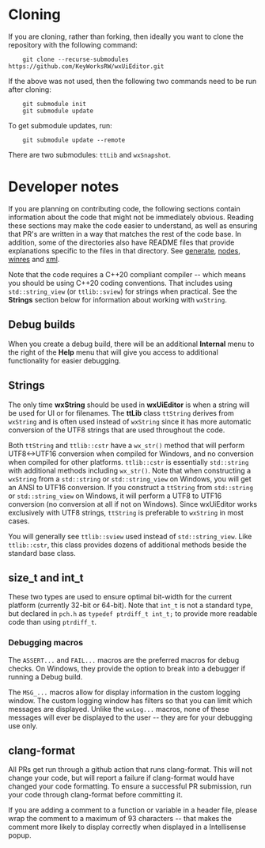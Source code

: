 # Cloning

If you are cloning, rather than forking, then ideally you want to clone the repository with the following command:

```
    git clone --recurse-submodules https://github.com/KeyWorksRW/wxUiEditor.git
```

If the above was not used, then the following two commands need to be run after cloning:

```
	git submodule init
	git submodule update
```

To get submodule updates, run:

```
	git submodule update --remote
```

There are two submodules: `ttLib` and `wxSnapshot`.

# Developer notes

If you are planning on contributing code, the following sections contain information about the code that might not be immediately obvious. Reading these sections may make the code easier to understand, as well as ensuring that PR's are written in a way that matches the rest of the code base. In addition, some of the directories also have README files that provide explanations specific to the files in that directory. See [generate](../src/generate/README.md), [nodes](../src/nodes/README.md), [winres](../src/winres/README.md) and [xml](../src/xml/README.md).

Note that the code requires a C++20 compliant compiler -- which means you should be using C++20 coding conventions. That includes using `std::string_view` (or `ttlib::sview`) for strings when practical. See the **Strings** section below for information about working with `wxString`.

## Debug builds

When you create a debug build, there will be an additional **Internal** menu to the right of the **Help** menu that will give you access to additional functionality for easier debugging.

## Strings

The only time **wxString** should be used in **wxUiEditor** is when a string will be used for UI or for filenames. The **ttLib** class `ttString` derives from `wxString` and is often used instead of `wxString` since it has more automatic conversion of the UTF8 strings that are used throughout the code.

Both `ttString` and `ttlib::cstr` have a `wx_str()` method that will perform UTF8<->UTF16 conversion when compiled for Windows, and no conversion when compiled for other platforms. `ttlib::cstr` is essentially `std::string` with additional methods including `wx_str()`. Note that when constructing a `wxString` from a `std::string` or `std::string_view` on Windows, you will get an ANSI to UTF16 conversion. If you construct a `ttString` from `std::string` or `std::string_view` on Windows, it will perform a UTF8 to UTF16 conversion (no conversion at all if not on Windows). Since wxUiEditor works exclusively with UTF8 strings, `ttString` is preferable to `wxString` in most cases.

You will generally see `ttlib::sview` used instead of `std::string_view`. Like `ttlib::cstr`, this class provides dozens of additional methods beside the standard base class.

## size_t and int_t

These two types are used to ensure optimal bit-width for the current platform (currently 32-bit or 64-bit). Note that `int_t` is not a standard type, but declared in `pch.h` as `typedef ptrdiff_t int_t;` to provide more readable code than using `ptrdiff_t`.

### Debugging macros

The `ASSERT...` and `FAIL...` macros are the preferred macros for debug checks. On Windows, they provide the option to break into a debugger if running a Debug build.

The `MSG_...` macros allow for display information in the custom logging window. The custom logging window has filters so that you can limit which messages are displayed. Unlike the `wxLog...` macros, none of these messages will ever be displayed to the user -- they are for your debugging use only.

## clang-format

All PRs get run through a github action that runs clang-format. This will not change your code, but will report a failure if clang-format would have changed your code formatting. To ensure a successful PR submission, run your code through clang-format before committing it.

If you are adding a comment to a function or variable in a header file, please wrap the comment to a maximum of 93 characters -- that makes the comment more likely to display correctly when displayed in a Intellisense popup.
